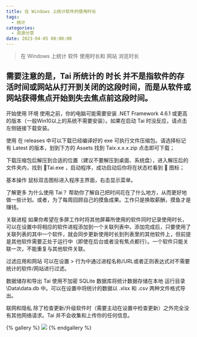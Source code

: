 ```yaml
---
title: 在 Windows 上统计软件的使用时长
tags:
  - 统计
categories:
  - 资源分享
date: 2023-04-05 00:00:00
---
```


> 在 Windows 上统计 软件 使用时长和 网站 浏览时长

<!-- more -->

## 需要注意的是，Tai 所统计的 时长 并不是指软件的存活时间或网站从打开到关闭的这段时间，而是从软件或网站获得焦点开始到失去焦点前这段时间。

开始使用
环境
使用之前，你的电脑可能需要安装 .NET Framework 4.6.1 或更高的版本（一般Win10以上的系统不需要安装）。如果在启动 Tai 时没反应，请点击左侧链接下载安装。

使用
在 releases 中可以下载已经编译好的 exe 可执行文件压缩包。请选择标记有 Latest 的版本，划到下方的 Assets 找到 Taix.x.x.x.zip 点击即可下载；

下载压缩包后解压到合适的位置（建议不要解压到桌面、系统盘），进入解压后的文件夹内，找到 👻Tai.exe ，启动程序，成功启动后你将在状态栏看到 👻 图标；

基本操作
鼠标双击图标进入程序主界面，右击显示菜单。

了解更多
为什么使用 Tai？
帮助你了解自己把时间花在了什么地方，从而更好地做一些计划。或者，为了每周回顾自己的摸鱼成果。工作只是换取薪酬，摸鱼才是赚钱。

关联进程
如果你希望在多屏工作时将其他屏幕所使用的软件同时记录使用时长，可以在设置中将相应的软件进程添加到一个关联列表中。添加完成后，只要使用了关联列表的其中一个软件，就会同步更新使用时长到列表里的其他软件上，但前提是其他软件需要正处于运行中（即使在后台或者没有焦点都行）。一个软件只能关联一次，不能重复与其他软件关联。

过滤应用和网站
可以在设置 > 行为中通过进程名称/URL或者正则表达式对不需要统计的软件/网站进行过滤。

数据储存和导出
Tai 使用不加密 SQLite 数据库将统计数据存储在本地 运行目录\Data\data.db 中。可以在设置中将统计的数据以 .xlsx 和 .csv 两种文件格式导出。

联网和隐私
除了检查更新/升级软件时（需要主动在设置中检查更新）之外完全没有其他网络请求。Tai 并不会收集和上传你的任何信息。

{% gallery %}
![](https://cdn.dusays.com/2023/04/572-1.jpg)
{% endgallery %}